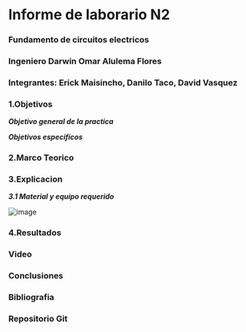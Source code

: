 # Informe de laborario N2
### Fundamento de circuitos electricos
### Ingeniero  Darwin Omar Alulema Flores

### Integrantes: Erick Maisincho, Danilo Taco, David Vasquez

### 1.Objetivos
***Objetivo general de la practica***

***Objetivos especificos***

### 2.Marco Teorico 

### 3.Explicacion

***3.1 Material y equipo requerido***

![image](https://user-images.githubusercontent.com/85728185/121991187-cde9b000-cd64-11eb-9b45-11bdf3d85c11.png)

### 4.Resultados

### Video

### Conclusiones

### Bibliografia 

### Repositorio Git

